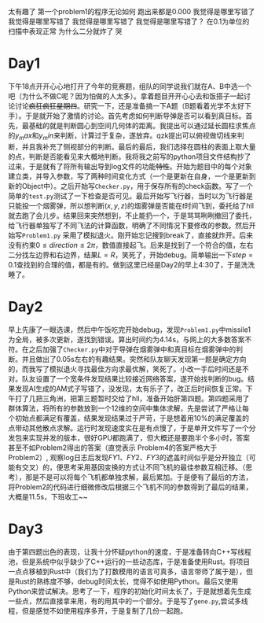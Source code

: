太有趣了 第一个problem1的程序无论如何 跑出来都是0.000
我觉得是哪里写错了
我觉得是哪里写错了
我觉得是哪里写错了
我觉得是哪里写错了？
在0.1为单位的扫描中表现正常 为什么二分就炸了 哭



# Day1
下午18点开开心心地打开了今年的竞赛题，组队的同学说我们就在A、B中选一个吧（为什么不做C呢？因为怕做的人太多）。拿着题目开开心心去和饭搭子一起讨论讨论~~疯狂疯狂星期四~~。研究一下，还是准备搞一下A题（B题看着光学不太好下手）。于是就开始了激情的讨论。首先考虑如何判断导弹是否可以看到真目标。首先，最基础的就是判断圆心到空间几何体的距离。我提出可以通过延长圆柱求焦点的$y_max$和$y_min$来判断，计算过于复杂，遂放弃。qzk提出可以俯视做切线来判断，并且我补充了侧视部分的判断。最后的最后，我们选择在圆柱的表面上取大量的点，判断是否能看见来大概地判断。我将我之前写的python项目文件结构抄了过来，于是就有了将所有输出导到log文件的功能~~特性~~。开始为题目中的每个对象建立类，并导入参数，写了两种时间变化方式（一个是更新在自身，一个是更新到新的Object中）。之后开始写`Checker.py`，用于保存所有的check函数。写了一个简单的`test.py`测试了一下检查是否可见。最后开始写飞行器，当时以为飞行器是只能投一个烟雾弹，所以想判断$(x,y,z)$的烟雾弹是否能在$t$时间飞到，委托给了hll就去跑了会儿步。结果回来突然想到，不止能扔一个，于是骂骂咧咧撤回了委托，给飞行器单独写了不同飞法的计算函数，明确了不同情况下要修改的参数。然后开始写`Problem1.py` 采用了模拟退火。刚开始忘记搜到break了，直接就炸开。后来没有约束$0\le direction\le 2\pi$，数值直接起飞。后来是找到了一个符合的值，左右二分找左边界和右边界，结果$L=R$，笑死了，开始debug。简单输出一下$step=0.1$查找到的合理的值，都是有的。做到这里已经是Day2的早上4:30了，于是洗洗睡了。

# Day2
早上先康了一眼选课，然后中午饭吃完开始debug，发现`Problem1.py`中missile1为全局，被多次更新，遂找到错误。算出时间约为4.14s，与网上的大多数答案不符。在之后加强了`Checker.py`中对于导弹在烟雾弹中和真目标在烟雾弹中的判断。并且做出了0.05s左右的有趣结果。突然和队友聊天发现第一题是确定方向的，而我写了模拟退火寻找最佳方向求最优解，笑死了。小改一手后时间还是不对。队友设置了一个宽条件发现结果比较接近网络答案，遂开始找判断的bug。结果发现AI生成的AM式子写错了，没发现，太有乐子了，改正后时间恢复正常。下午打了几把三角洲，把第三题暂时交给了hll，准备开始肝第四题。第四题采用了群体算法，将所有的参数放到一个12维的空间中集体求解，先是尝试了严格让每个初始点都满足有覆盖，结果发现结果过于严苛，于是想着用10%的满足覆盖的点带动其他散点求解。运行时发现速度实在是有点慢了，于是单开文件写了一个分发包来实现并发的版本，很好GPU都跑满了，但大概还是要跑半个多小时，答案甚至不如Problem2得出的答案（直觉表示 Problem4的答案严格大于Problem2）, 观察log日志后发现$FY1、FY2、FY3$的遮盖时间似乎是分开独立（可能有交叉）的，便思考采用基因变换的方式让不同飞机的最佳参数互相迁移。（思考），那是不是可以将每个飞机都单独求解，最后累加。于是便有了最后的方法，将Problem2的代码进行细微修改后根据三个飞机不同的参数得到了最后的结果，大概是11.5s，下班收工~~

# Day3

由于第四题出色的表现，让我十分怀疑python的速度，于是准备转向C++写线程池，但是系统中似乎缺少了C++运行的一些动态库，于是准备使用Rust。将项目一点点移植到Rust中（我们为了打数模用的语言可真多，语言带师了属于是），但是Rust的熟练度不够，debug时间太长，觉得不如使用Python。最后又使用Python来尝试解决。思考了一下，程序的初始化时间太长了，于是就想着先生成一些点，然后直接拿来用，有的用其中的一个部分。于是写了`gene.py`,尝试多线程，但是感觉不如使用程序多开，于是复制了几份一起跑。